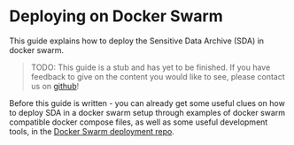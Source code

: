 # Deploying on Docker Swarm

This guide explains how to deploy the Sensitive Data Archive (SDA) in docker swarm.

> TODO:
> This guide is a stub and has yet to be finished.
> If you have feedback to give on the content you would like to see, please contact us on
> [github](https://github.com/neicnordic/neic-sda)!

Before this guide is written - you can already get some useful clues on how to deploy SDA in a docker swarm setup through examples of docker swarm compatible docker compose files, as well as some useful development tools, in the [Docker Swarm deployment repo](https://github.com/neicnordic/LocalEGA-deploy-swarm/).
